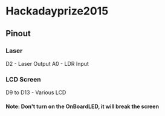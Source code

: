 # Hackadayprize2015
## Pinout
### Laser
D2 - Laser Output
A0 - LDR Input

### LCD Screen
D9 to D13 - Various LCD

#### Note: Don't turn on the OnBoardLED, it will break the screen
